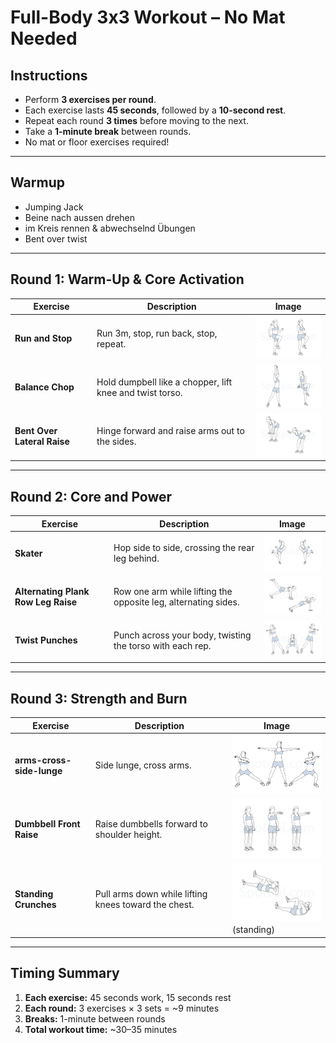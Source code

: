 # Full-Body 3x3 Workout – No Mat Needed

## Instructions
- Perform **3 exercises per round**.
- Each exercise lasts **45 seconds**, followed by a **10-second rest**.
- Repeat each round **3 times** before moving to the next.
- Take a **1-minute break** between rounds.
- No mat or floor exercises required!

---
## Warmup

- Jumping Jack
- Beine nach aussen drehen
- im Kreis rennen & abwechselnd Übungen
- Bent over twist

---

## Round 1: Warm-Up & Core Activation

| Exercise                     | Description                                       | Image                                                   |
| ---------------------------- | ------------------------------------------------- | ------------------------------------------------------- |
| **Run and Stop**             | Run 3m, stop, run back, stop, repeat.           | <img src="./images/run-in-place-warmup.jpg" width="150" /> |
| **Balance Chop**| Hold dumpbell like a chopper, lift knee and twist torso. | <img src="./images/balance-chop.jpg" width="150" /> |
| **Bent Over Lateral Raise**  | Hinge forward and raise arms out to the sides.    | <img src="./images/bent-over-lateral-raise.jpg" width="150" /> |

---

## Round 2: Core and Power

| Exercise                         | Description                                               | Image                                                   |
| -------------------------------- | --------------------------------------------------------- | ------------------------------------------------------- |
| **Skater**                       | Hop side to side, crossing the rear leg behind.           | <img src="./images/skaters.jpg" width="150" /> |
| **Alternating Plank Row Leg Raise** | Row one arm while lifting the opposite leg, alternating sides. | <img src="./images/alternating-plank-row-leg-raise.jpg" width="150" /> |
| **Twist Punches**                | Punch across your body, twisting the torso with each rep. | <img src="./images/boxer-squat-punch.jpg" width="150" /> |

---

## Round 3: Strength and Burn

| Exercise                     | Description                                       | Image                                                   |
| ---------------------------- | ------------------------------------------------- | ------------------------------------------------------- |
| **arms-cross-side-lunge** | Side lunge, cross arms.    | <img src="./images/arms-cross-side-lunge.jpg" width="150" /> |
| **Dumbbell Front Raise**     | Raise dumbbells forward to shoulder height.       | <img src="./images/dumbbell-front-raise.jpg" width="150" /> |
| **Standing Crunches**        | Pull arms down while lifting knees toward the chest. | <img src="./images/bicycle-crunches.jpg" width="150" /> (standing)|

---

## Timing Summary
1. **Each exercise:** 45 seconds work, 15 seconds rest  
2. **Each round:** 3 exercises × 3 sets = ~9 minutes  
3. **Breaks:** 1-minute between rounds  
4. **Total workout time:** ~30–35 minutes


